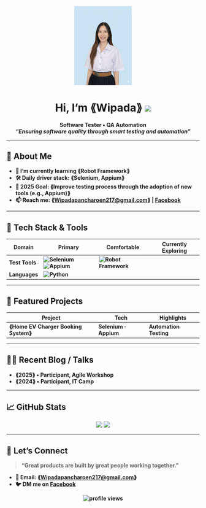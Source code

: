 <!-- Banner / Cover -->
<p align="center">
  <img src="newpro.png" alt="header image" width="150"/>
</p>

<h1 align="center">Hi, I’m ⟪Wipada⟫ <img height="30" src="https://em-content.zobj.net/thumbs/120/apple/354/waving-hand_1f44b.png" /></h1>

<p align="center">
  <strong>Software Tester • QA Automation<br/>
  <em>“Ensuring software quality through smart testing and automation”</em>
</p>

---

## 🚀 About Me

- 🌱 I’m currently learning **⟪Robot Framework⟫**
- 🛠 Daily driver stack: **⟪Selenium, Appium⟫**
- 🎯 2025 Goal: **⟪Improve testing process through the adoption of new tools (e.g., Appium)⟫**
- 📫 Reach me: **⟪Wipadapancharoen217@gmail.com⟫** | [Facebook](https://www.facebook.com/m.a.gic.c.268362/)

---

## 🧰 Tech Stack & Tools

<div align="center">

| Domain       | Primary                                                                                                                                                                   | Comfortable                                                                                                                                                | Currently Exploring                                                                                           |
| ------------ | ------------------------------------------------------------------------------------------------------------------------------------------------------------------------- | ---------------------------------------------------------------------------------------------------------------------------------------------------------- | ------------------------------------------------------------------------------------------------------------- |
| Test Tools   | ![Selenium](https://img.shields.io/badge/Selenium-43B02A?logo=selenium&logoColor=white) ![Appium](https://img.shields.io/badge/Appium-EE376D?logo=appium&logoColor=white) | ![Robot Framework](https://img.shields.io/badge/Robot%20Framework-000000?logo=robotframework&logoColor=white) |
| Languages    | ![Python](https://img.shields.io/badge/Python-3776AB?logo=python&logoColor=white) 

</div>

---

## 📌 Featured Projects

| Project         | Tech                      | Highlights                               
| --------------- | ------------------------- | -----------------------------------------
| **⟪Home EV Charger Booking System⟫** | Selenium · Appium | Automation Testing 

---

## ✍🏻 Recent Blog / Talks

<!-- GH Action can automate this section; placeholder for manual list -->

- ⟪2025⟫ • Participant, Agile Workshop
- ⟪2024⟫ • Participant, IT Camp

---

## 📈 GitHub Stats

<div align="center">
  <img height="170" src="https://github-readme-stats.vercel.app/api?username=Wipadaview&show_icons=true&hide_border=true" />
  <img height="170" src="https://github-readme-stats.vercel.app/api/top-langs/?username=Wipadaview&layout=compact&hide_border=true" />
</div>

---

## 🤝 Let’s Connect

> **“Great products are built by great people working together.”**

- 💌 Email: ⟪Wipadapancharoen217@gmail.com⟫
- 🐦 DM me on [Facebook](https://www.facebook.com/m.a.gic.c.268362/)

<p align="center">
  <img src="https://komarev.com/ghpvc/?username=Wipadaview&style=flat-square" alt="profile views"/>
</p>
